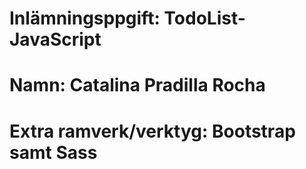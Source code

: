 # Inlämningsppgift: TodoList-JavaScript
# Namn: Catalina Pradilla Rocha
# Extra ramverk/verktyg: Bootstrap samt Sass
